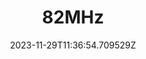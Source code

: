 ---
title: "82MHz"
category: "IndieWeb & Personal Blogs"
site_url: https://82mhz.net/
feed_url: https://82mhz.net/index.xml
date: 2023-11-29T11:36:54.709529Z
domain: 82mhz.net

---